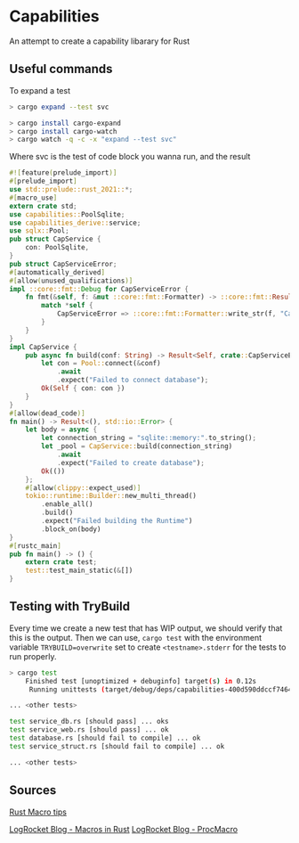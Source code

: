 # Capabilities

An attempt to create a capability libarary for Rust

## Useful commands

To expand a test

```sh
> cargo expand --test svc
```

```sh
> cargo install cargo-expand
> cargo install cargo-watch
> cargo watch -q -c -x "expand --test svc"
```

Where svc is the test of code block you wanna run, and the result

```rust
#![feature(prelude_import)]
#[prelude_import]
use std::prelude::rust_2021::*;
#[macro_use]
extern crate std;
use capabilities::PoolSqlite;
use capabilities_derive::service;
use sqlx::Pool;
pub struct CapService {
    con: PoolSqlite,
}
pub struct CapServiceError;
#[automatically_derived]
#[allow(unused_qualifications)]
impl ::core::fmt::Debug for CapServiceError {
    fn fmt(&self, f: &mut ::core::fmt::Formatter) -> ::core::fmt::Result {
        match *self {
            CapServiceError => ::core::fmt::Formatter::write_str(f, "CapServiceError"),
        }
    }
}
impl CapService {
    pub async fn build(conf: String) -> Result<Self, crate::CapServiceError> {
        let con = Pool::connect(&conf)
            .await
            .expect("Failed to connect database");
        Ok(Self { con: con })
    }
}
#[allow(dead_code)]
fn main() -> Result<(), std::io::Error> {
    let body = async {
        let connection_string = "sqlite::memory:".to_string();
        let _pool = CapService::build(connection_string)
            .await
            .expect("Failed to create database");
        Ok(())
    };
    #[allow(clippy::expect_used)]
    tokio::runtime::Builder::new_multi_thread()
        .enable_all()
        .build()
        .expect("Failed building the Runtime")
        .block_on(body)
}
#[rustc_main]
pub fn main() -> () {
    extern crate test;
    test::test_main_static(&[])
}
```

## Testing with TryBuild

Every time we create a new test that has WIP output, we should verify that this is the output.
Then we can use, `cargo test` with the environment variable `TRYBUILD=overwrite` set to create `<testname>.stderr` for the tests to run properly.

```sh
> cargo test
    Finished test [unoptimized + debuginfo] target(s) in 0.12s
     Running unittests (target/debug/deps/capabilities-400d590ddccf7464)

... <other tests>

test service_db.rs [should pass] ... oks
test service_web.rs [should pass] ... ok
test database.rs [should fail to compile] ... ok
test service_struct.rs [should fail to compile] ... ok

... <other tests>
```

## Sources

[Rust Macro tips](https://www.youtube.com/watch?v=5rwnWfMJflU)

[LogRocket Blog - Macros in Rust](https://blog.logrocket.com/macros-in-rust-a-tutorial-with-examples/)
[LogRocket Blog - ProcMacro](https://blog.logrocket.com/procedural-macros-in-rust/)